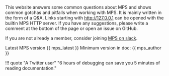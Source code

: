 This website answers some common questions about MPS and shows common gotchas and pitfalls when working with MPS. 
It is mainly written in the form of a Q&A. Links starting with http://127.0.0.1 can be opened with the builtin MPS HTTP server.
If you have any suggestions, please write a comment at the bottom of the page or
open an issue on GitHub.

If you are not already a member, consider joining [MPS on slack](http://slack-mps.jetbrains.com/).

Latest MPS version {{ mps_latest }} Minimum version in doc: {{ mps_author }}

!!! quote "A Twitter user"
    "6 hours of debugging can save you 5 minutes of reading documentation."